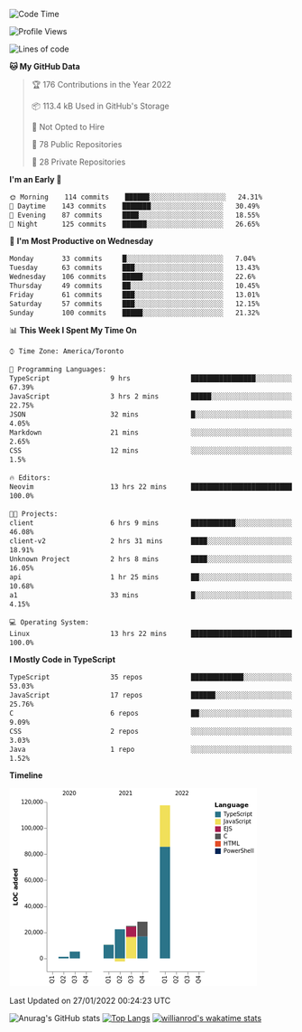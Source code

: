 <!--START_SECTION:waka-->
![Code Time](http://img.shields.io/badge/Code%20Time-129%20hrs%2032%20mins-blue)

![Profile Views](http://img.shields.io/badge/Profile%20Views-3-blue)

![Lines of code](https://img.shields.io/badge/From%20Hello%20World%20I%27ve%20Written-208%20Thousand%20lines%20of%20code-blue)

**🐱 My GitHub Data** 

> 🏆 176 Contributions in the Year 2022
 > 
> 📦 113.4 kB Used in GitHub's Storage 
 > 
> 🚫 Not Opted to Hire
 > 
> 📜 78 Public Repositories 
 > 
> 🔑 28 Private Repositories  
 > 
**I'm an Early 🐤** 

```text
🌞 Morning    114 commits    ██████░░░░░░░░░░░░░░░░░░░   24.31% 
🌆 Daytime    143 commits    ███████░░░░░░░░░░░░░░░░░░   30.49% 
🌃 Evening    87 commits     ████░░░░░░░░░░░░░░░░░░░░░   18.55% 
🌙 Night      125 commits    ██████░░░░░░░░░░░░░░░░░░░   26.65%

```
📅 **I'm Most Productive on Wednesday** 

```text
Monday       33 commits     █░░░░░░░░░░░░░░░░░░░░░░░░   7.04% 
Tuesday      63 commits     ███░░░░░░░░░░░░░░░░░░░░░░   13.43% 
Wednesday    106 commits    █████░░░░░░░░░░░░░░░░░░░░   22.6% 
Thursday     49 commits     ██░░░░░░░░░░░░░░░░░░░░░░░   10.45% 
Friday       61 commits     ███░░░░░░░░░░░░░░░░░░░░░░   13.01% 
Saturday     57 commits     ███░░░░░░░░░░░░░░░░░░░░░░   12.15% 
Sunday       100 commits    █████░░░░░░░░░░░░░░░░░░░░   21.32%

```


📊 **This Week I Spent My Time On** 

```text
⌚︎ Time Zone: America/Toronto

💬 Programming Languages: 
TypeScript               9 hrs               ████████████████░░░░░░░░░   67.39% 
JavaScript               3 hrs 2 mins        █████░░░░░░░░░░░░░░░░░░░░   22.75% 
JSON                     32 mins             █░░░░░░░░░░░░░░░░░░░░░░░░   4.05% 
Markdown                 21 mins             ░░░░░░░░░░░░░░░░░░░░░░░░░   2.65% 
CSS                      12 mins             ░░░░░░░░░░░░░░░░░░░░░░░░░   1.5%

🔥 Editors: 
Neovim                   13 hrs 22 mins      █████████████████████████   100.0%

🐱‍💻 Projects: 
client                   6 hrs 9 mins        ███████████░░░░░░░░░░░░░░   46.08% 
client-v2                2 hrs 31 mins       ████░░░░░░░░░░░░░░░░░░░░░   18.91% 
Unknown Project          2 hrs 8 mins        ████░░░░░░░░░░░░░░░░░░░░░   16.05% 
api                      1 hr 25 mins        ██░░░░░░░░░░░░░░░░░░░░░░░   10.68% 
a1                       33 mins             █░░░░░░░░░░░░░░░░░░░░░░░░   4.15%

💻 Operating System: 
Linux                    13 hrs 22 mins      █████████████████████████   100.0%

```

**I Mostly Code in TypeScript** 

```text
TypeScript               35 repos            █████████████░░░░░░░░░░░░   53.03% 
JavaScript               17 repos            ██████░░░░░░░░░░░░░░░░░░░   25.76% 
C                        6 repos             ██░░░░░░░░░░░░░░░░░░░░░░░   9.09% 
CSS                      2 repos             ░░░░░░░░░░░░░░░░░░░░░░░░░   3.03% 
Java                     1 repo              ░░░░░░░░░░░░░░░░░░░░░░░░░   1.52%

```


**Timeline**

![Chart not found](https://raw.githubusercontent.com/wise-introvert/wise-introvert/master/charts/bar_graph.png) 


 Last Updated on 27/01/2022 00:24:23 UTC
<!--END_SECTION:waka-->

![Anurag's GitHub stats](https://github-readme-stats.vercel.app/api?username=wise-introvert&count_private=true&show_icons=true)
[![Top Langs](https://github-readme-stats.vercel.app/api/top-langs/?username=wise-introvert&langs_count=10)](https://github.com/anuraghazra/github-readme-stats)
[![willianrod's wakatime stats](https://github-readme-stats.vercel.app/api/wakatime?username=wiseintrovert)](https://github.com/anuraghazra/github-readme-stats)
